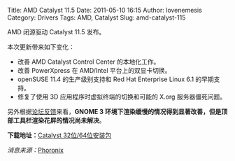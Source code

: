 Title: AMD Catalyst 11.5
Date: 2011-05-10 16:15
Author: lovenemesis
Category: Drivers
Tags: AMD, Catalyst
Slug: amd-catalyst-115

AMD 闭源驱动 Catalyst 11.5 发布。

本次更新带来如下变化：

-   改善 AMD Catalyst Control Center 的本地化工作。
-   改善 PowerXpress 在 AMD/Intel 平台上的双显卡切换。
-   openSUSE 11.4 的生产级别支持和 Red Hat Enterprise Linux 6.1
    的早期支持。
-   修复了使用 3D 应用程序时虚拟终端的切换和可能的 X.org
    服务器僵死问题。

另外根据[论坛反馈](http://phoronix.com/forums/showthread.php?51616-Catalyst-11.5)来看，**GNOME
3
环境下渲染缓慢的情况得到显著改善，但是顶部工具栏渲染花屏的情况尚未解决**。

**下载地址：**[Catalyst
32位/64位安装包](http://www2.ati.com/drivers/linux/ati-driver-installer-11-5-x86.x86_64.run)

*消息来源：*[Phoronix](http://www.phoronix.com/scan.php?page=news_item&px=OTQyNA)
